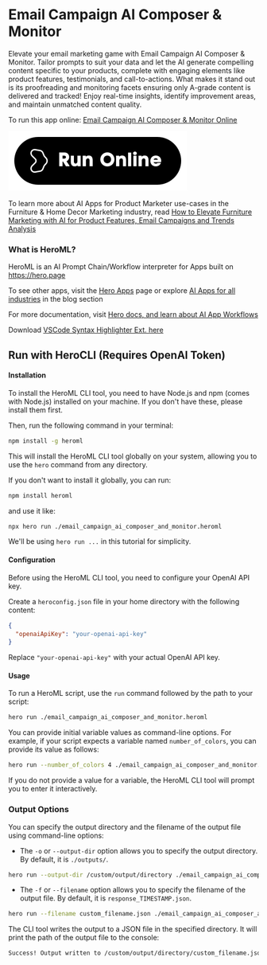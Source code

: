 # Email Campaign AI Composer & Monitor

Elevate your email marketing game with Email Campaign AI Composer & Monitor. Tailor prompts to suit your data and let the AI generate compelling content specific to your products, complete with engaging elements like product features, testimonials, and call-to-actions. What makes it stand out is its proofreading and monitoring facets ensuring only A-grade content is delivered and tracked! Enjoy real-time insights, identify improvement areas, and maintain unmatched content quality.

To run this app online: [Email Campaign AI Composer & Monitor Online](https://hero.page/app/email-campaign-ai-composer-and-monitor-ai-powered-content-proofreading-and-monitoring/SCYUvykvnKwdJwtMSJkR)

[![Run Email Campaign AI Composer & Monitor Online](/assets/run.svg)](https://hero.page/app/email-campaign-ai-composer-and-monitor-ai-powered-content-proofreading-and-monitoring/SCYUvykvnKwdJwtMSJkR)

To learn more about AI Apps for Product Marketer use-cases in the Furniture & Home Decor Marketing industry, read [How to Elevate Furniture Marketing with AI for Product Features, Email Campaigns and Trends Analysis](https://hero.page/blog/ai/furniture-and-home-decor-marketing/how-to-elevate-furniture-marketing-with-ai-for-product-features-email-campaigns-and-trends-analysis/170894)

### What is HeroML?
HeroML is an AI Prompt Chain/Workflow interpreter for Apps built on https://hero.page 

To see other apps, visit the [Hero Apps](https://hero.page/apps) page or explore [AI Apps for all industries](https://hero.page/blog) in the blog section

For more documentation, visit [Hero docs, and learn about AI App Workflows](https://hero.page/tutorials/introduction-to-heroml)

Download [VSCode Syntax Highlighter Ext. here](https://marketplace.visualstudio.com/items?itemName=hero-page.heroml)

## Run with HeroCLI (Requires OpenAI Token)

#### Installation

To install the HeroML CLI tool, you need to have Node.js and npm (comes with Node.js) installed on your machine. If you don't have these, please install them first. 

Then, run the following command in your terminal:

```bash
npm install -g heroml
```

This will install the HeroML CLI tool globally on your system, allowing you to use the `hero` command from any directory.

If you don't want to install it globally, you can run:

```bash
npm install heroml
```

and use it like:

```bash
npx hero run ./email_campaign_ai_composer_and_monitor.heroml
```

We'll be using `hero run ...` in this tutorial for simplicity.

#### Configuration

Before using the HeroML CLI tool, you need to configure your OpenAI API key. 

Create a `heroconfig.json` file in your home directory with the following content:

```json
{
  "openaiApiKey": "your-openai-api-key"
}
```

Replace `"your-openai-api-key"` with your actual OpenAI API key.

#### Usage

To run a HeroML script, use the `run` command followed by the path to your script:

```bash
hero run ./email_campaign_ai_composer_and_monitor.heroml
```

You can provide initial variable values as command-line options. For example, if your script expects a variable named `number_of_colors`, you can provide its value as follows:

```bash
hero run --number_of_colors 4 ./email_campaign_ai_composer_and_monitor.heroml
```

If you do not provide a value for a variable, the HeroML CLI tool will prompt you to enter it interactively.

### Output Options

You can specify the output directory and the filename of the output file using command-line options:

- The `-o` or `--output-dir` option allows you to specify the output directory. By default, it is `./outputs/`.

```bash
hero run --output-dir /custom/output/directory ./email_campaign_ai_composer_and_monitor.heroml
```

- The `-f` or `--filename` option allows you to specify the filename of the output file. By default, it is `response_TIMESTAMP.json`.

```bash
hero run --filename custom_filename.json ./email_campaign_ai_composer_and_monitor.heroml
```

The CLI tool writes the output to a JSON file in the specified directory. It will print the path of the output file to the console:

```bash
Success! Output written to /custom/output/directory/custom_filename.json
```

